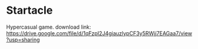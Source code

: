 # Startacle
Hypercasual game.
download link: https://drive.google.com/file/d/1qFzpI2J4giauzlypCF3y5RWjj7EAGaa7/view?usp=sharing
